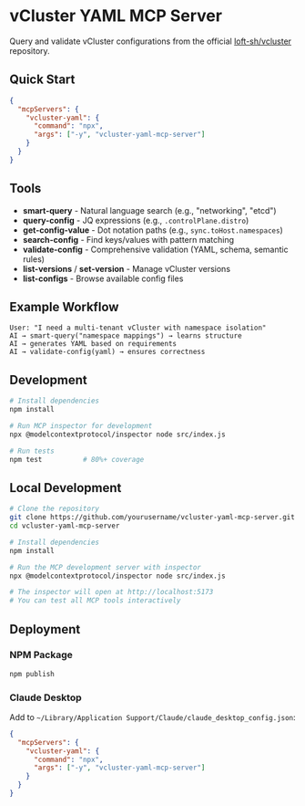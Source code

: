 # vCluster YAML MCP Server

Query and validate vCluster configurations from the official [loft-sh/vcluster](https://github.com/loft-sh/vcluster) repository.

## Quick Start

```json
{
  "mcpServers": {
    "vcluster-yaml": {
      "command": "npx",
      "args": ["-y", "vcluster-yaml-mcp-server"]
    }
  }
}
```

## Tools

- **smart-query** - Natural language search (e.g., "networking", "etcd")
- **query-config** - JQ expressions (e.g., `.controlPlane.distro`)
- **get-config-value** - Dot notation paths (e.g., `sync.toHost.namespaces`)
- **search-config** - Find keys/values with pattern matching
- **validate-config** - Comprehensive validation (YAML, schema, semantic rules)
- **list-versions** / **set-version** - Manage vCluster versions
- **list-configs** - Browse available config files

## Example Workflow

```
User: "I need a multi-tenant vCluster with namespace isolation"
AI → smart-query("namespace mappings") → learns structure
AI → generates YAML based on requirements
AI → validate-config(yaml) → ensures correctness
```

## Development

```bash
# Install dependencies
npm install

# Run MCP inspector for development
npx @modelcontextprotocol/inspector node src/index.js

# Run tests
npm test          # 80%+ coverage
```

## Local Development

```bash
# Clone the repository
git clone https://github.com/yourusername/vcluster-yaml-mcp-server.git
cd vcluster-yaml-mcp-server

# Install dependencies
npm install

# Run the MCP development server with inspector
npx @modelcontextprotocol/inspector node src/index.js

# The inspector will open at http://localhost:5173
# You can test all MCP tools interactively
```

## Deployment

### NPM Package
```bash
npm publish
```

### Claude Desktop
Add to `~/Library/Application Support/Claude/claude_desktop_config.json`:
```json
{
  "mcpServers": {
    "vcluster-yaml": {
      "command": "npx",
      "args": ["-y", "vcluster-yaml-mcp-server"]
    }
  }
}
```
